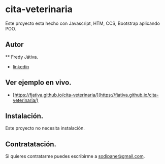 # cita-veterinaria
Este proyecto esta hecho con Javascript, HTM, CCS, Bootstrap aplicando POO. 

## Autor
** Fredy Játiva.
* [linkedin](https://www.linkedin.com/in/fredy-jativa-145b7ab6/) 

## Ver ejemplo en vivo.
- [https://fjativa.github.io/cita-veterinaria/](https://fjativa.github.io/cita-veterinaria/)

## Instalación.
Este proyecto no necesita instalación.

## Contratatación.
Si quieres contratarme puedes escribirme a sodipane@gmail.com.
